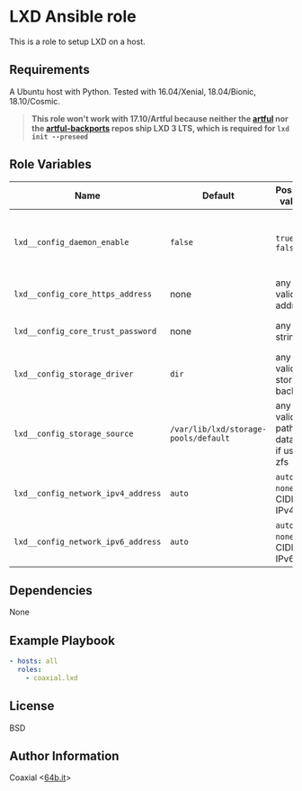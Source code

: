 LXD Ansible role
=========

This is a role to setup LXD on a host.

Requirements
------------

A Ubuntu host with Python. Tested with 16.04/Xenial, 18.04/Bionic, 18.10/Cosmic. 

> **This role won't work with 17.10/Artful because neither the [artful](https://packages.ubuntu.com/artful/lxd) nor the [artful-backports](https://packages.ubuntu.com/artful-backports/lxd) repos ship LXD 3 LTS, which is required for `lxd init --preseed`**

Role Variables
--------------

Name | Default | Possible values | Description
---|---|---|---
`lxd__config_daemon_enable` | `false` | `true` or `false` | Whether the daemon is remotely accessible or not; `lxd__config_core_https_address` and `lxd__config_core_trust_password` must be set if this is `true`
`lxd__config_core_https_address` | none | any valid IP address | Sets the `core.https_address` variable in the [server configuration](https://lxd.readthedocs.io/en/latest/server/)
`lxd__config_core_trust_password` | none | any string | Sets the `core.trust_password` variable in the [server configuration](https://lxd.readthedocs.io/en/latest/server/)
`lxd__config_storage_driver` | `dir` | any valid storage backend | cf. [list of supported backends](https://lxd.readthedocs.io/en/latest/storage/#storage-backends-and-supported-functions)
`lxd__config_storage_source` | `/var/lib/lxd/storage-pools/default` | any valid path or dataset if using zfs | cf. the `source` variable for [storage configuration](https://lxd.readthedocs.io/en/latest/storage/#storage-configuration)
`lxd__config_network_ipv4_address` | `auto` | `auto`, `none`, CIDR IPv4 | Sets the `ipv4.address`, cf. [network configuration](https://lxd.readthedocs.io/en/latest/networks/)
`lxd__config_network_ipv6_address` | `auto` | `auto`, `none`, CIDR IPv6 | Sets the `ipv6.address`, cf. [network configuration](https://lxd.readthedocs.io/en/latest/networks/)

Dependencies
------------

None

Example Playbook
----------------

```yaml
- hosts: all
  roles:
    - coaxial.lxd
```

License
-------

BSD

Author Information
------------------

Coaxial <[64b.it](https://64b.it)>
